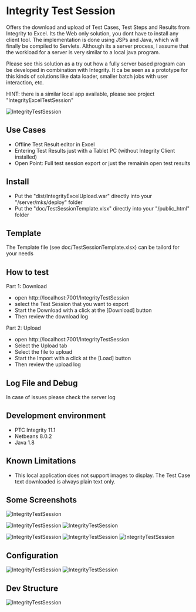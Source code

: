 # Integrity Test Session
Offers the download and upload of Test Cases, Test Steps and Results from Integrity to Excel. Its the Web only solution, you dont have to install any client tool. The implementation is done using JSPs and Java, which will finally be compiled to Servlets.
Although its a server process, I assume that the workload for a server is very similar to a local java program.

Please see this solution as a try out how a fully server based program can be developed in combination with Integrity. It ca be seen as a prototype for this kinds of solutions like data loader, smaller batch jobs with user interaction, etc.  

HINT: there is a similar local app available, please see project "IntegrityExcelTestSession"

![IntegrityTestSession](doc/ExcelTestSession.png)

## Use Cases
- Offline Test Result editor in Excel
- Entering Test Results just with a Tablet PC (without Integrity Client installed)
- Open Point: Full test session export or just the remainin open test results

## Install
- Put the "dist/IntegrityExcelUpload.war" directly into your "<IntegrityServer>/server/mks/deploy" folder
- Put the "doc/TestSessionTemplate.xlsx" directly into your "<IntegrityServer>/public_html" folder

## Template
The Template file (see doc/TestSessionTemplate.xlsx) can be tailord for your needs

## How to test
Part 1: Download
- open http://localhost:7001/IntegrityTestSession
- select the Test Session that you want to export
- Start the Download with a click at the [Download] button
- Then review the download log

Part 2: Upload
- open http://localhost:7001/IntegrityTestSession
- Select the Upload tab
- Select the file to upload
- Start the Import with a click at the [Load] button
- Then review the upload log

## Log File and Debug
In case of issues please check the server log

##  Development environment
- PTC Integrity 11.1
- Netbeans 8.0.2
- Java 1.8

## Known Limitations
- This local application does not support images to display. The Test Case text downloaded is always plain text only.

## Some Screenshots

![IntegrityTestSession](doc/TestSession1.PNG)

![IntegrityTestSession](doc/TestSession2.PNG)
![IntegrityTestSession](doc/TestSession2-2.PNG)

![IntegrityTestSession](doc/TestSession3-1.PNG)
![IntegrityTestSession](doc/TestSession3-2.PNG)
![IntegrityTestSession](doc/TestSession3-3.PNG)

## Configuration
![IntegrityTestSession](doc/TestSessionConfig1.PNG)
![IntegrityTestSession](doc/TestSessionConfig2.PNG)

## Dev Structure
![IntegrityTestSession](doc/TestSessionDevEnv.PNG)
